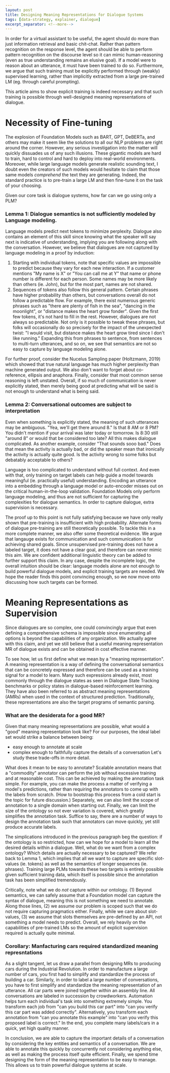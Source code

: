 ```yaml
---
layout: post
title: Designing Meaning Representations for Dialogue Systems
tags: [data-strategy, explainer, dialogue]
excerpt_separator: <!--more-->
---
```


In order for a virtual assistant to be useful, the agent should do more than just information retrieval and basic chit-chat.  Rather than pattern recognition on the response level, the agent should be able to perform pattern recognition on the discourse level so it can mimic human-reasoning (even as true understanding remains an elusive goal).  If a model were to reason about an utterance, it must have been trained to do so.  Furthermore, we argue that such training must be explicitly performed through (weakly) supervised learning, rather than implicitly extracted from a large pre-trained LM (eg. through careful prompting).
<!--more-->
This article aims to show explicit training is indeed necessary and that such training is possible through well-designed meaning representations of dialogue.

# Necessity of Fine-tuning

The explosion of Foundation Models such as BART, GPT, DeBERTa, and others may make it seem like the solutions to all our NLP problems are right around the corner.  However, any serious investigation into the matter will quickly dissuades us of any such illusions.  These gigantic models are hard to train, hard to control and hard to deploy into real-world environments.  Moreover, while large language models generate realistic sounding text, I doubt even the creators of such models would hesitate to claim that those same models *comprehend* the text they are generating.  Indeed, the standard practice is to pre-train a large LM and then fine-tune it on the task of your choosing.

Given our core task is dialogue systems, how far can we go using only a PLM?

### Lemma 1: Dialogue semantics is not sufficiently modeled by Language modeling.
Language models predict next tokens to minimize perplexity.  Dialogue also contains an element of this skill since knowing what the speaker will say next is indicative of understanding, implying you are following along with the conversation.  However, we believe that dialogues are not captured by language modeling in a proof by induction:
  1. Starting with individual tokens, note that specific values are impossible to predict because they vary for each new interaction.  If a customer mentions "My name is X" or "You can call me at Y" that name or phone number is different for each person.  Some names may be more likely than others (ie. John), but for the most part, names are not shared.
  2. Sequences of tokens also follow this general pattern.  Certain phrases have higher probability than others, but conversations overall do not follow a predictable flow.  For example, there exist numerous generic phrases such as "there are plenty of fish in the sea", "dancing in the moonlight", or "distance makes the heart grow fonder".  Given the first few tokens, it's not hard to fill in the rest.  However, dialogues are not always so predictable.  Not only is it possible to tweak these phrases, but folks will occasionally do so precisely for the impact of the unexpected twist: "I would visit, but distance makes the heart grow tired since I don't like running."
Expanding this from phrases to sentence, from sentences to multi-turn utterances, and so on, we see that semantics are not so easy to capture by language modeling alone.

For further proof, consider the Nucelus Sampling paper (Holtzmann, 2019) which showed that true natural language has much higher perplexity than machine generated output.  We also don't want to forget about co-reference, ellipsis and anaphora.  Finally, consider that most common sense reasoning is left unstated.  Overall, if so much of communication is never explicitly stated, then merely being good at predicting what will be said is not enough to understand what is being said.

### Lemma 2: Conversational outcomes are subject to interpretation
Even when something is explicitly stated, the meaning of such utterances may be ambiguous.  "Yea, we'll get there around 8."  Is that 8 AM or 8 PM?  You didn't mention if your arrival was later today or tomorrow.  Is 8:30 still "around 8" or would that be considered too late?  All this makes dialogue complicated.  As another example, consider "That sounds sooo bad."  Does that mean the activity is actually bad, or did the speaker mean that ironically the activity is actually quite good. Is the activity wrong to some folks but debatably acceptable to others?

Language is too complicated to understand without full context.  And even with that, only training on target labels can help guide a model towards meaningful (ie. practically useful) understanding.  Encoding an utterance into a embedding through a language model or auto-encoder misses out on the critical human-in-the-loop validation. Foundation Models only perform language modeling, and thus are not sufficient for capturing the complexities for dialogue semantics.  In order to capture dialogue, extra supervision is necessary.

The proof up to this point is not fully satisfying because we have only really shown that pre-training is insufficient with high probability.  Alternate forms of dialogue pre-training are still theoretically possible.  To tackle this in a more complete manner, we also offer some theoretical evidence.  We argue that langauge exists for communication and such communication is for achieving shared goals.  Since unsupervised pre-training does not have a labeled target, it does not have a clear goal, and therefore can never mimic this aim.  We are confident additional linguistic theory can be added to further support this claim.  In any case, despite the incomplete logic, the overall intuition should be clear: language models alone are not enough to build powerful dialogue models, and explicit training targets are needed.  We hope the reader finds this point convincing enough, so we now move onto discussing how such targets can be formed.

# Meaning Representations as Supervision

Since dialogues are so complex, one could convincingly argue that even defining a comprehensive schema is impossible since enumerating all options is beyond the capabilities of any organization.  We actually agree with this claim, and yet we still believe that a useful meaning representation MR of dialogue exists and can be obtained in cost effective manner.

To see how, let us first define what we mean by a "meaning representation".  A meaning representation is a way of defining the conversational semantics that can be concretely expressed and therefore can be used as a training signal for a model to learn. Many such expressions already exist, most commonly through the dialogue states as seen in Dialogue State Tracking benchmarks or policy states in dialogue-based reinforcement learning.  They have also been referred to as abstract meaning representations (AMRs) when used in the context of structured prediction.  Traditionally, these representations are also the target programs of semantic parsing.

### What are the desiderata for a good MR?
Given that many meaning representations are possible, what would a "good" meaning representation look like?  For our purposes, the ideal label set would strike a balance between being: 
  - easy enough to annotate at scale
  - complex enough to faithfully capture the details of a conversation
Let's study these trade-offs in more detail.

What does it mean to be easy to annotate? Scalable annotation means that a "commodity" annotator can perform the job without excessive training and at reasonable cost. This can be achieved by making the annotation task simple.  For example, you can make the process a matter of verifying a model's predictions, rather than requiring the annotators to come up with the labels from scratch.  (How to bootstrap this process from a cold start is the topic for future discussion.)  Separately, we can also limit the scope of annotation to a single domain when starting out. Finally, we can limit the size of the ontology so not ever variation is covered, which greatly simplifies the annotation task.  Suffice to say, there are a number of ways to design the annotation task such that annotators can move quickly, yet still produce accurate labels.  

The simplications introduced in the previous paragraph beg the question: if the ontology is so restricted, how can we hope for a model to learn all the desired details within a dialogue.  Well, what do we want from a complex ontology?  Which details are actually necessary to be captured?  We refer back to Lemma 1, which implies that all we want to capture are specific slot-values (ie. tokens) as well as the semantics of longer sequences (ie. phrases).  Training large PLMs towards these two targets is entirely possible given sufficient training data, which itself is possible since the annotation task has been simplified tremendously.

Critically, note what we do *not* capture within our ontology.  (1) Beyond semantics, we can safely assume that a Foundation model can capture the syntax of dialogue, meaning this is not something we need to annotate.  Along those lines, (2) we assume our problem is scoped such that we do not require capturing pragmatics either.  Finally, while we care about slot-values, (3) we assume that slots themselves are pre-defined by an API, not something a model needs to predict.  Overall, we rely heavily on the capabilities of pre-trained LMs so the amount of explicit supervision required is actually quite minimal.

### Corollary: Manfacturing cars required standardized meaning represntations
As a slight tangent, let us draw a parallel from designing MRs to producing cars during the Industrial Revolution.
In order to manufacture a large number of cars, you first had to simplify and standardize the process of building a car.
Similarly, in order to label a large number of conversations, you have to first simplify and standardize the meaning representation of an utterance.  All car parts were joined together within an assembly line.  All conversations are labeled in succession by crowdworkers.  Automation helps turn each individual's task into something extremely simple.  You transform each job from "can you build this car part" into "can you verify this car part was added correctly".  Alternatively, you transform each annotation from "can you annotate this example" into "can you verify this proposed label is correct."  In the end, you complete many labels/cars in a quick, yet high quality manner.

In conclusion, we are able to capture the important details of a conversation by considering the key entities and semantics of a conversation.  We are able to annotate this quickly by concurrently not considering anything else, as well as making the process itself quite efficient.  Finally, we spend time designing the form of the meaning representation to be easy to manage.  This allows us to train powerful dialogue systems at scale. 
